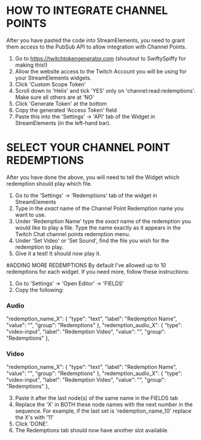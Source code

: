 # HOW TO INTEGRATE CHANNEL POINTS
After you have pasted the code into StreamElements, you need to grant them access to the PubSub API to allow integration with Channel Points.

1. Go to https://twitchtokengenerator.com (shoutout to SwiftySpiffy for making this!)
2. Allow the website access to the Twitch Account you will be using for your StreamElements widgets.
3. Click 'Custom Scope Token'
4. Scroll down to 'Helix' and tick 'YES' only on 'channel:read:redemptions'. Make sure all others are at 'NO'
5. Click 'Generate Token' at the bottom
6. Copy the generated 'Access Token' field
7. Paste this into the 'Settings' -> 'API' tab of the Widget in StreamElements (in the left-hand bar).

# SELECT YOUR CHANNEL POINT REDEMPTIONS
After you have done the above, you will need to tell the Widget which redemption should play which file.

1. Go to the 'Settings' -> 'Redemptions' tab of the widget in StreamElements
2. Type in the *exact* name of the Channel Point Redemption name you want to use.
3. Under 'Redemption Name' type the *exact* name of the redemption you would like to play a file. Type the name exactly as it appears in the Twitch Chat channel points redemption menu.
4. Under 'Set Video' or 'Set Sound', find the file you wish for the redemption to play.
5. Give it a test! It should now play it.

#ADDING MORE REDEMPTIONS
By default I've allowed up to 10 redemptions for each widget. If you need more, follow these instructions:

1. Go to 'Settings' -> 'Open Editor' -> 'FIELDS'
2. Copy the following:

### Audio
"redemption_name_X": {
    "type": "text",
    "label": "Redemption Name",
    "value": "",
    "group": "Redemptions"
  },
  "redemption_audio_X": {
    "type": "video-input",
    "label": "Redemption Video",
    "value": "",
    "group": "Redemptions"
  },
  
  ### Video
  "redemption_name_X": {
    "type": "text",
    "label": "Redemption Name",
    "value": "",
    "group": "Redemptions"
  },
  "redemption_audio_X": {
    "type": "video-input",
    "label": "Redemption Video",
    "value": "",
    "group": "Redemptions"
  },

3. Paste it after the last node(s) of the same name in the FIELDS tab
4. Replace the 'X' in BOTH these node names with the next number in the sequence. For example, if the last set is 'redemption_name_10' replace the X's with '11'
5. Click 'DONE'.
6. The Redemptions tab should now have another slot available.

